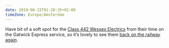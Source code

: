 ```yaml
---
date: 2019-06-15T01:20:35+02:00
timeZone: Europe/Amsterdam
---
```


Have bit of a soft spot for the [Class 442 Wessex Electrics](https://en.wikipedia.org/wiki/British_Rail_Class_442) from their time on the Gatwick Express service, so it’s lovely to see them [back on the railway again](https://www.youtube.com/watch?v=h8ZaIMD-pIE).

